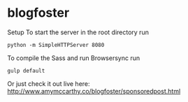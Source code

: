 # blogfoster

Setup
To start the server in the root directory run
```
python -m SimpleHTTPServer 8080
```
To compile the Sass and run Browsersync run
```
gulp default
```

Or just check it out live here: http://www.amymccarthy.co/blogfoster/sponsoredpost.html
